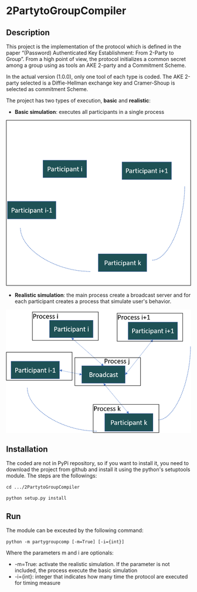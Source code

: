﻿# 2PartytoGroupCompiler

## Description

This project is the implementation of the protocol which is defined in the paper “(Password) Authenticated Key Establishment: From 2-Party to Group”. From a high point of view, the protocol initializes a common secret among a group using as tools an AKE 2-party and a Commitment Scheme.

In the actual version (1.0.0), only one tool of each type is coded. The AKE 2-party selected is a Diffie-Hellman exchange key and Cramer-Shoup is selected as commitment Scheme.

The project has two types of execution, **basic** and **realistic**:

* __Basic simulation__: executes all participants in a single process

![basic simulation scheme](https://raw.githubusercontent.com/danydlhm/2PartytoGroupCompiler/master/extras/documentacion/imagenes/Simulacion_basica.png)

* __Realistic simulation__: the main process create a broadcast server and for each participant creates a process that simulate user's behavior.

![realistic simulation scheme](https://raw.githubusercontent.com/danydlhm/2PartytoGroupCompiler/master/extras/documentacion/imagenes/Simulacion_realista.png)

## Installation

The coded are not in PyPi repository, so if you want to install it, you need to download the project from github and install it using the python's setuptools module. The steps are the followings:

```commandline
cd .../2PartytoGroupCompiler
```

```commandline
python setup.py install
```

## Run

The module can be exceuted by the following command:

``` commandline
python -m partygroupcomp [-m=True] [-i={int}]
```

Where the parameters m and i are optionals:

- -m=True: activate the realistic simulation. If the parameter is not included, the process execute the basic simulation
- -i={int}: integer that indicates how many time the protocol are executed for timing measure

